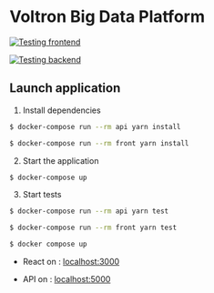 # Voltron Big Data Platform

[![Testing frontend](https://github.com/EpitechMscPro2020/voltron-big-data/actions/workflows/testing_frontend.yml/badge.svg)](https://github.com/EpitechMscPro2020/voltron-big-data/actions/workflows/testing_frontend.yml)

[![Testing backend](https://github.com/EpitechMscPro2020/voltron-big-data/actions/workflows/testing_backend.yml/badge.svg)](https://github.com/EpitechMscPro2020/voltron-big-data/actions/workflows/testing_backend.yml)

## Launch application

1. Install dependencies

```bash
$ docker-compose run --rm api yarn install
```
```bash
$ docker-compose run --rm front yarn install
```

2. Start the application

```bash
$ docker-compose up
```

3. Start tests

```bash
$ docker-compose run --rm api yarn test
```

```bash
$ docker-compose run --rm front yarn test
```

```bash
$ docker compose up
```

- React on : [localhost:3000](http://localhost:3000)

- API on : [localhost:5000](http://localhost:5000)
